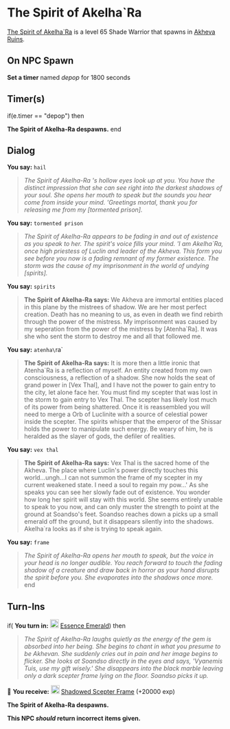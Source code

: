 # The Spirit of Akelha\`Ra



[The Spirit of Akelha\`Ra](/npc/179019) is a level 65 Shade Warrior that spawns in [Akheva Ruins](/zone/179).



## On NPC Spawn

**Set a timer** named *depop* for 1800 seconds


## Timer(s)

if(e.timer == "depop") then


**The Spirit of Akelha-Ra despawns.**
end



## Dialog

**You say:** `hail`



>*The Spirit of Akelha-Ra 's hollow eyes look up at you. You have the distinct impression that she can see right into the darkest shadows of your soul. She opens her mouth to speak but the sounds you hear come from inside your mind. 'Greetings mortal, thank you for releasing me from my [tormented prison].*

**You say:** `tormented prison`



>*The Spirit of Akelha-Ra  appears to be fading in and out of existence as you speak to her. The spirit's voice fills your mind. 'I am Akelha\`Ra, once high priestess of Luclin and leader of the Akheva. This form you see before you now is a fading remnant of my former existence. The storm was the cause of my imprisonment in the world of undying [spirits].*

**You say:** `spirits`



>**The Spirit of Akelha-Ra says:** We Akheva are immortal entities placed in this plane by the mistrees of shadow. We are her most perfect creation. Death has no meaning to us, as even in death we find rebirth through the power of the mistress. My imprisonment was caused by my seperation from the power of the mistress by [Atenha\`Ra]. It was she who sent the storm to destroy me and all that followed me.

**You say:** `atenha\`ra`



>**The Spirit of Akelha-Ra says:** It is more then a little ironic that Atenha\`Ra is a reflection of myself. An entity created from my own consciousness, a reflection of a shadow. She now holds the seat of grand power in [Vex Thal], and I have not the power to gain entry to the city, let alone face her. You must find my scepter that was lost in the storm to gain entry to Vex Thal. The scepter has likely lost much of its power from being shattered. Once it is reassembled you will need to merge a Orb of Luclinite with a source of celestial power inside the scepter. The spirits whisper that the emperor of the Shissar holds the power to manipulate such energy. Be weary of him, he is heralded as the slayer of gods, the defiler of realities.

**You say:** `vex thal`



>**The Spirit of Akelha-Ra says:** Vex Thal is the sacred home of the Akheva. The place where Luclin's power directly touches this world...ungh...I can not summon the frame of my scepter in my current weakened state. I need a soul to regain my pow...' As she speaks you can see her slowly fade out of existence. You wonder how long her spirit will stay with this world. She seems entirely unable to speak to you now, and can only muster the strength to point at the ground at Soandso's feet. Soandso reaches down a picks up a small emerald off the ground, but it disappears silently into the shadows. Akelha\`ra looks as if she is trying to speak again.

**You say:** `frame`



>*The Spirit of Akelha-Ra  opens her mouth to speak, but the voice in your head is no longer audible. You reach forward to touch the fading shadow of a creature and draw back in horror as your hand disrupts the spirit before you. She evaporates into the shadows once more.*
end



## Turn-Ins



if( **You turn in:** <img style="background:url(/static/icons/blank_slot.gif);width:20px;height:20px;" src="/static/icons/item_958.png" alt="" /> <a
                                href="/item/9963" data-url="9963" class="tooltip-link link">Essence Emerald</a>) then


>*The Spirit of Akelha-Ra  laughs quietly as the energy of the gem is absorbed into her being. She begins to chant in what you presume to be Akhevan. She suddenly cries out in pain and her image begins to flicker. She looks at Soandso directly in the eyes and says, 'Vyanemis Tuis, use my gift wisely.' She disappears into the black marble leaving only a dark scepter frame lying on the floor. Soandso picks it up.*


 &#127873; **You receive:**  <img style="background:url(/static/icons/blank_slot.gif);width:20px;height:20px;" src="/static/icons/item_809.png" alt="" /> <a
                                href="/item/17323" data-url="17323" class="tooltip-link link">Shadowed Scepter Frame</a> (+20000 exp)

 


**The Spirit of Akelha-Ra despawns.**

**This NPC *should* return incorrect items given.**
